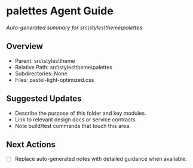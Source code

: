 ﻿# palettes Agent Guide
*Auto-generated summary for src\styles\theme\palettes*

## Overview
- Parent: src\styles\theme
- Relative Path: src\styles\theme\palettes
- Subdirectories: None
- Files: pastel-light-optimized.css

## Suggested Updates
- Describe the purpose of this folder and key modules.
- Link to relevant design docs or service contracts.
- Note build/test commands that touch this area.

## Next Actions
- [ ] Replace auto-generated notes with detailed guidance when available.
